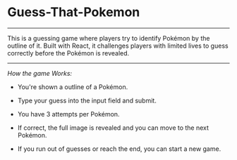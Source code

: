 # Guess-That-Pokemon

____________________

This is a guessing game where players try to identify Pokémon by the outline of it. Built with React, it challenges players with limited lives to guess correctly before the Pokémon is revealed.

______________

_How the game Works:_

* You're shown a outline of a Pokémon.

* Type your guess into the input field and submit.

* You have 3 attempts per Pokémon.

* If correct, the full image is revealed and you can move to the next Pokémon.

* If you run out of guesses or reach the end, you can start a new game.
